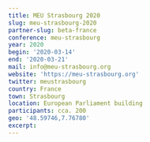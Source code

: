 ```yaml
---
title: MEU Strasbourg 2020
slug: meu-strasbourg-2020
partner-slug: beta-france
conference: meu-strasbourg
year: 2020
begin: '2020-03-14'
end: '2020-03-21'
mail: info@meu-strasbourg.org
website: 'https://meu-strasbourg.org'
twitter: meustrasbourg
country: France
town: Strasbourg
location: European Parliament building
participants: cca. 200
geo: '48.59746,7.76780'
excerpt:
---
```

